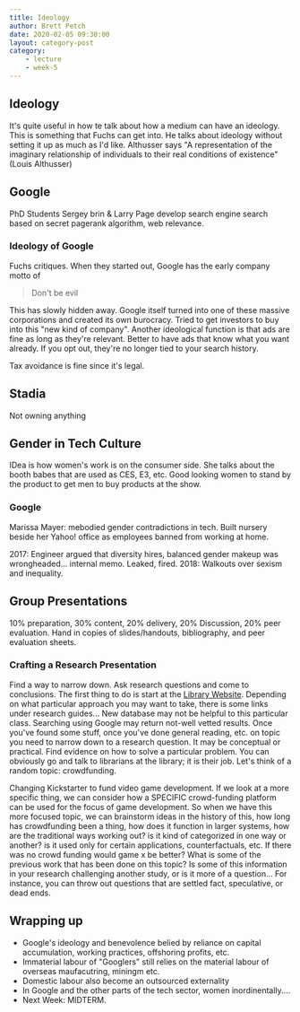 ```yaml
---
title: Ideology
author: Brett Petch
date: 2020-02-05 09:30:00
layout: category-post
category: 
    - lecture
    - week-5
---
```


## Ideology
It's quite useful in how te talk about how a medium can have an ideology. This is something that Fuchs can get into. He talks about ideology without setting it up as much as I'd like. Althusser says "A representation of the imaginary relationship of individuals to their real conditions of existence" (Louis Althusser)

## Google
PhD Students Sergey brin & Larry Page develop search engine
search based on secret pagerank algorithm, web relevance.

### Ideology of Google
Fuchs critiques. When they started out, Google has the early company motto of
> Don't be evil

This has slowly hidden away. Google itself turned into one of these massive corporations and created its own burocracy. Tried to get investors to buy into this "new kind of company". Another ideological function is that ads are fine as long as they're relevant. Better to have ads that know what you want already. If you opt out, they're no longer tied to your search history.

Tax avoidance is fine since it's legal.

## Stadia
Not owning anything

## Gender in Tech Culture
IDea is how women's work is on the consumer side. She talks about the booth babes that are used as CES, E3, etc. Good looking women to stand by the product to get men to buy products at the show. 

### Google
Marissa Mayer: mebodied gender contradictions in tech. Built nursery beside her Yahoo! office as employees banned from working at home.

2017: Engineer argued that diversity hires, balanced gender makeup was wrongheaded... internal memo. Leaked, fired.
2018: Walkouts over sexism and inequality.

## Group Presentations
10% preparation, 30% content, 20% delivery, 20% Discussion, 20% peer evaluation.
Hand in copies of slides/handouts, bibliography, and peer evaluation sheets.

### Crafting a Research Presentation
Find a way to narrow down. Ask research questions and come to conclusions. The first thing to do is start at the [Library Website](https://lib.uwo.ca/). Depending on what particular approach you may want to take, there is some links under research guides... New database may not be helpful to this particular class. Searching using Google may return not-well vetted results. Once you've found some stuff, once you've done general reading, etc. on topic you need to narrow down to a research question. It may be conceptual or practical. Find evidence on how to solve a particular problem. You can obviously go and talk to librarians at the library; it is their job. Let's think of a random topic: crowdfunding. 

Changing Kickstarter to fund video game development. If we look at a more specific thing, we can consider how a SPECIFIC crowd-funding platform can be used for the focus of game development. So when we have this more focused topic, we can brainstorm ideas in the history of this, how long has crowdfunding been a thing, how does it function in larger systems, how are the traditional ways working out? is it kind of categorized in one way or another? is it used only for certain applications, counterfactuals, etc. If there was no crowd funding would game x be better? What is some of the previous work that has been done on this topic? Is some of this information in your research challenging another study, or is it more of a question... For instance, you can throw out questions that are settled fact, speculative, or dead ends.

## Wrapping up
- Google's ideology and benevolence belied by reliance on capital accumulation, working practices, offshoring profits, etc.
- Immaterial labour of "Googlers" still relies on the material labour of overseas maufacutring, miningm etc.
- Domestic labour also become an outsourced externality
- In Google and the other parts of the tech sector, women inordinentally.... 
- Next Week: MIDTERM.